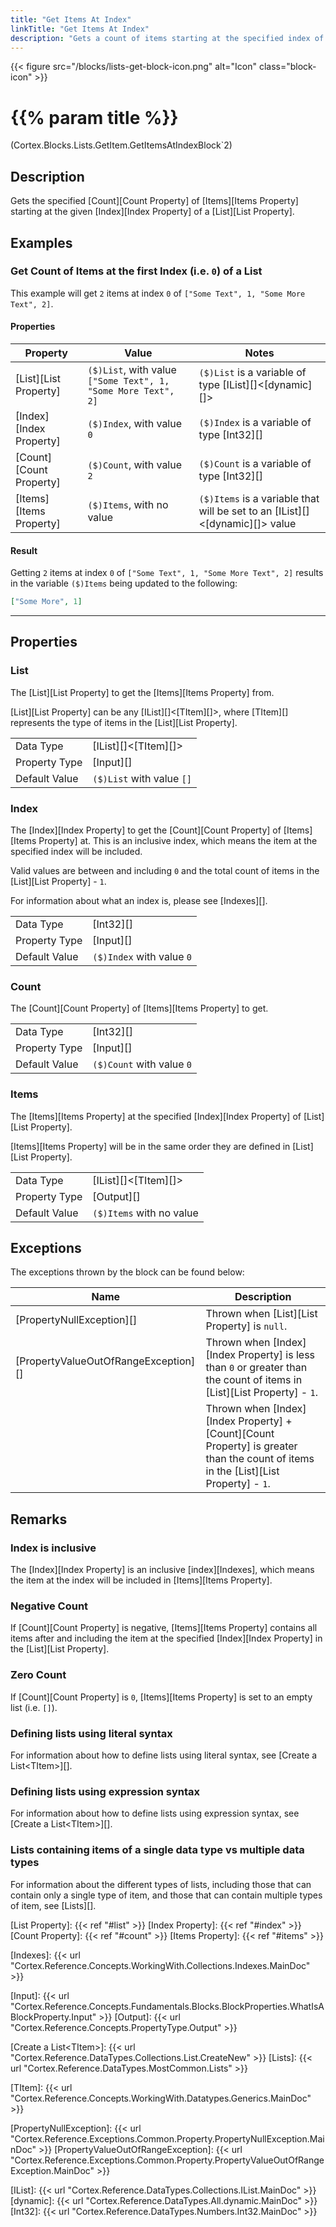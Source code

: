 ```yaml
---
title: "Get Items At Index"
linkTitle: "Get Items At Index"
description: "Gets a count of items starting at the specified index of a List."
---
```


{{< figure src="/blocks/lists-get-block-icon.png" alt="Icon" class="block-icon" >}}

# {{% param title %}}

<p class="namespace">(Cortex.Blocks.Lists.GetItem.GetItemsAtIndexBlock`2)</p>

## Description

Gets the specified [Count][Count Property] of [Items][Items Property] starting at the given [Index][Index Property] of a [List][List Property].

## Examples

### Get Count of Items at the first Index (i.e. `0`) of a List

This example will get `2` items at index `0` of `["Some Text", 1, "Some More Text", 2]`.

#### Properties

| Property           | Value                     | Notes                                    |
|--------------------|---------------------------|------------------------------------------|
| [List][List Property] | `($)List`, with value `["Some Text", 1, "Some More Text", 2]` | `($)List` is a variable of type [IList][]&lt;[dynamic][]&gt; |
| [Index][Index Property] | `($)Index`, with value `0` | `($)Index` is a variable of type [Int32][] |
| [Count][Count Property] | `($)Count`, with value `2` | `($)Count` is a variable of type [Int32][] |
| [Items][Items Property] | `($)Items`, with no value | `($)Items` is a variable that will be set to an [IList][]&lt;[dynamic][]&gt; value |

#### Result

Getting `2` items at index `0` of `["Some Text", 1, "Some More Text", 2]` results in the variable `($)Items` being updated to the following:

```json
["Some More", 1]
```

***

## Properties

### List

The [List][List Property] to get the [Items][Items Property] from.  

[List][List Property] can be any [IList][]&lt;[TItem][]&gt;, where [TItem][] represents the type of items in the [List][List Property].
  
| | |
|--------------------|---------------------------|
| Data Type | [IList][]&lt;[TItem][]&gt; |
| Property Type | [Input][] |
| Default Value | `($)List` with value `[]` |

### Index

The [Index][Index Property] to get the [Count][Count Property] of [Items][Items Property] at.  This is an inclusive index, which means the item at the specified index will be included.

Valid values are between and including `0` and the total count of items in the [List][List Property] - `1`.

For information about what an index is, please see [Indexes][].  

| | |
|--------------------|---------------------------|
| Data Type | [Int32][] |
| Property Type | [Input][] |
| Default Value | `($)Index` with value `0` |

### Count

The [Count][Count Property] of [Items][Items Property] to get.

| | |
|--------------------|---------------------------|
| Data Type | [Int32][] |
| Property Type | [Input][] |
| Default Value | `($)Count` with value `0` |

### Items

The [Items][Items Property] at the specified [Index][Index Property] of [List][List Property].

[Items][Items Property] will be in the same order they are defined in [List][List Property].
  
| | |
|--------------------|---------------------------|
| Data Type | [IList][]&lt;[TItem][]&gt; |
| Property Type | [Output][] |
| Default Value | `($)Items` with no value |

## Exceptions

The exceptions thrown by the block can be found below:

| Name     | Description |
|----------|----------|
| [PropertyNullException][] | Thrown when [List][List Property] is `null`. |
| [PropertyValueOutOfRangeException][] | Thrown when [Index][Index Property] is less than `0` or greater than the count of items in [List][List Property] - `1`. |
| | Thrown when [Index][Index Property] + [Count][Count Property] is greater than the count of items in the [List][List Property] - `1`. |

## Remarks

### Index is inclusive

The [Index][Index Property] is an inclusive [index][Indexes], which means the item at the index will be included in [Items][Items Property].

### Negative Count

If [Count][Count Property] is negative, [Items][Items Property] contains all items after and including the item at the specified [Index][Index Property] in the [List][List Property].

### Zero Count

If [Count][Count Property] is `0`, [Items][Items Property] is set to an empty list (i.e. `[]`).

### Defining lists using literal syntax

For information about how to define lists using literal syntax, see [Create a List&lt;TItem&gt;][].

### Defining lists using expression syntax

For information about how to define lists using expression syntax, see [Create a List&lt;TItem&gt;][].

### Lists containing items of a single data type vs multiple data types

For information about the different types of lists, including those that can contain only a single type of item, and those that can contain multiple types of item, see [Lists][].

[List Property]: {{< ref "#list" >}}
[Index Property]: {{< ref "#index" >}}
[Count Property]: {{< ref "#count" >}}
[Items Property]: {{< ref "#items" >}}

[Indexes]: {{< url "Cortex.Reference.Concepts.WorkingWith.Collections.Indexes.MainDoc" >}}

[Input]: {{< url "Cortex.Reference.Concepts.Fundamentals.Blocks.BlockProperties.WhatIsABlockProperty.Input" >}}
[Output]: {{< url "Cortex.Reference.Concepts.PropertyType.Output" >}}

[Create a List&lt;TItem&gt;]: {{< url "Cortex.Reference.DataTypes.Collections.List.CreateNew" >}}
[Lists]: {{< url "Cortex.Reference.DataTypes.MostCommon.Lists" >}}

[TItem]: {{< url "Cortex.Reference.Concepts.WorkingWith.Datatypes.Generics.MainDoc" >}}

[PropertyNullException]: {{< url "Cortex.Reference.Exceptions.Common.Property.PropertyNullException.MainDoc" >}}
[PropertyValueOutOfRangeException]: {{< url "Cortex.Reference.Exceptions.Common.Property.PropertyValueOutOfRangeException.MainDoc" >}}

[IList]: {{< url "Cortex.Reference.DataTypes.Collections.IList.MainDoc" >}}
[dynamic]: {{< url "Cortex.Reference.DataTypes.All.dynamic.MainDoc" >}}
[Int32]: {{< url "Cortex.Reference.DataTypes.Numbers.Int32.MainDoc" >}}

